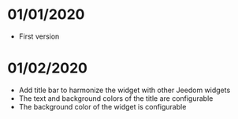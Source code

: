 # 01/01/2020

- First version

# 01/02/2020

- Add title bar to harmonize the widget with other Jeedom widgets
- The text and background colors of the title are configurable
- The background color of the widget is configurable